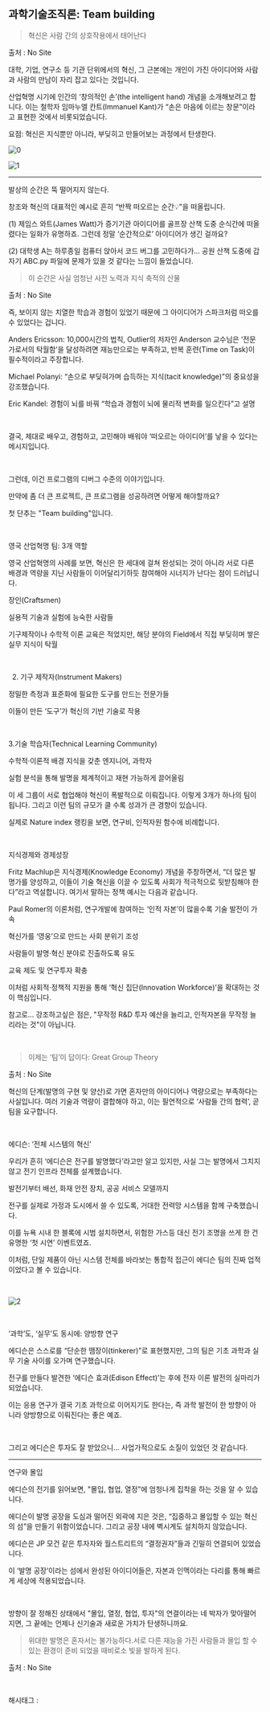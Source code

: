 ## 과학기술조직론: Team building

> 혁신은 사람 간의 상호작용에서 태어난다

출처 : No Site

대학, 기업, 연구소 등 기관 단위에서의 혁신, 그 근본에는 개인이 가진 아이디어와 사람과 사람의 만남이 자리 잡고 있다는 것입니다.

산업혁명 시기에 인간의 ‘창의적인 손’(the intelligent hand) 개념을 소개해보려고 합니다. 이는 철학자 임마누엘 칸트(Immanuel Kant)가 “손은 마음에 이르는 창문”이라고 표현한 것에서 비롯되었습니다.

요점: 혁신은 지식뿐만 아니라, 부딪히고 만들어보는 과정에서 탄생한다.

![0](/asset/img/223707486308/0.png)

![1](/asset/img/223707486308/1.png)

---

발상의 순간은 뚝 떨어지지 않는다.

창조와 혁신의 대표적인 예시로 흔히 “반짝 떠오르는 순간💡”을 떠올립니다.

(1) 제임스 와트(James Watt)가 증기기관 아이디어를 골프장 산책 도중 순식간에 떠올렸다는 일화가 유명하죠. 그런데 정말 ‘순간적으로’ 아이디어가 생긴 걸까요?

(2) 대학생 A는 하루종일 컴퓨터 앉아서 코드 버그를 고민하다가... 공원 산책 도중에 갑자기 ABC.py 파일에 문제가 있을 것 같다는 느낌이 들었습니다.

> 이 순간은 사실 엄청난 사전 노력과 지식 축적의 산물

출처 : No Site

즉, 보이지 않는 치열한 학습과 경험이 있었기 때문에 그 아이디어가 스파크처럼 떠오를 수 있었다는 겁니다.

Anders Ericsson: 10,000시간의 법칙, Outlier의 저자인 Anderson 교수님은 ‘전문가로서의 탁월함’을 달성하려면 재능만으로는 부족하고, 반복 훈련(Time on Task)이 필수적이라고 주장합니다.

Michael Polanyi: “손으로 부딪혀가며 습득하는 지식(tacit knowledge)”의 중요성을 강조했습니다.

Eric Kandel: 경험이 뇌를 바꿔 “학습과 경험이 뇌에 물리적 변화를 일으킨다”고 설명

​

결국, 제대로 배우고, 경험하고, 고민해야 배워야 ‘떠오르는 아이디어’를 낳을 수 있다는 메시지입니다.

​

그런데, 이건 프로그램의 디버그 수준의 이야기입니다.

만약에 좀 더 큰 프로젝트, 큰 프로그램을 성공하려면 어떻게 해야할까요?

첫 단추는 "Team building"입니다.

​

영국 산업혁명 팀: 3개 역할

영국 산업혁명의 사례를 보면, 혁신은 한 세대에 걸쳐 완성되는 것이 아니라 서로 다른 배경과 역량을 지닌 사람들이 이어달리기하듯 참여해야 시너지가 난다는 점이 드러납니다.

장인(Craftsmen)

실용적 기술과 실험에 능숙한 사람들

기구제작이나 수학적 이론 교육은 적었지만, 해당 분야의 Field에서 직접 부딪히며 쌓은 실무 지식이 탁월

​

2. 기구 제작자(Instrument Makers)

정밀한 측정과 표준화에 필요한 도구를 만드는 전문가들

이들이 만든 ‘도구’가 혁신의 기반 기술로 작용

​

3.기술 학습자(Technical Learning Community)

수학적·이론적 배경 지식을 갖춘 엔지니어, 과학자

실험 분석을 통해 발명을 체계적이고 재현 가능하게 끌어올림

이 세 그룹이 서로 협업해야 혁신이 폭발적으로 이뤄집니다. 이렇게 3개가 하나의 팀이 됩니다. 그리고 이런 팀의 규모가 클 수록 성과가 큰 경향이 있습니다.

실제로 Nature index 랭킹을 보면, 연구비, 인적자원 함수에 비례합니다.

​

지식경제와 경제성장

Fritz Machlup은 지식경제(Knowledge Economy) 개념을 주창하면서, “더 많은 발명가를 양성하고, 이들이 기술 혁신을 이끌 수 있도록 사회가 적극적으로 뒷받침해야 한다”라고 역설합니다. 여기서 말하는 정책 예시는 다음과 같습니다.

Paul Romer의 이론처럼, 연구개발에 참여하는 ‘인적 자본’이 많을수록 기술 발전이 가속

혁신가를 ‘영웅’으로 만드는 사회 분위기 조성 

사람들이 발명·혁신 분야로 진출하도록 유도

교육 제도 및 연구투자 확충

이처럼 사회적·정책적 지원을 통해 ‘혁신 집단(Innovation Workforce)’을 확대하는 것이 핵심입니다.

참고로... 강조하고싶은 점은, "무작정 R&D 투자 예산을 늘리고, 인적자본을 무작정 늘리라는 것"이 아닙니다.

​

> 이제는 ‘팀’이 답이다: Great Group Theory

출처 : No Site

혁신의 단계(발명의 구현 및 양산)로 가면 혼자만의 아이디어나 역량으로는 부족하다는 사실입니다. 여러 기술과 역량이 결합해야 하고, 이는 필연적으로 ‘사람들 간의 협력’, 곧 팀을 요구합니다.

​

에디슨: ‘전체 시스템의 혁신’

우리가 흔히 ‘에디슨은 전구를 발명했다’라고만 알고 있지만, 사실 그는 발명에서 그치지 않고 전기 인프라 전체를 설계했습니다.

발전기부터 배선, 화재 안전 장치, 공공 서비스 모델까지

전구를 실제로 가정과 도시에서 쓸 수 있도록, 거대한 전력망 시스템을 함께 구축했습니다.

이를 뉴욕 시내 한 블록에 시범 설치하면서, 위험한 가스등 대신 전기 조명을 쓰게 한 건 유명한 ‘첫 시연’ 이벤트였죠.

이처럼, 단일 제품이 아닌 시스템 전체를 바라보는 통합적 접근이 에디슨 팀의 진짜 업적이었다고 볼 수 있습니다.

​

![2](/asset/img/223707486308/2.png)

​

‘과학’도, ‘실무’도 동시에: 양방향 연구

에디슨은 스스로를 “단순한 땜장이(tinkerer)”로 표현했지만, 그의 팀은 기초 과학과 실무 기술 사이를 오가며 연구했습니다.

전구를 만들다 발견한 ‘에디슨 효과(Edison Effect)’는 후에 전자 이론 발전의 실마리가 되었습니다.

이는 응용 연구가 결국 기초 과학으로 이어지기도 한다는, 즉 과학 발전이 한 방향이 아니라 양방향으로 이뤄진다는 좋은 예죠.

​

그리고 에디슨은 투자도 잘 받았으니... 사업가적으로도 소질이 있었던 것 같습니다.

---

연구와 몰입

에디슨의 전기를 읽어보면, "몰입, 협업, 열정"에 엄청나게 집착을 하는 것을 알 수 있습니다. 

에디슨이 발명 공장을 도심과 떨어진 외곽에 지은 것은, “집중하고 몰입할 수 있는 혁신의 섬”을 만들기 위함이었습니다. 그리고 공장 내에 벽시계도 설치하지 않았습니다.

에디슨은 JP 모건 같은 투자자와 월스트리트의 “결정권자”들과 긴밀히 연결되어 있었습니다.

이 ‘발명 공장’이라는 섬에서 완성된 아이디어들은, 자본과 인맥이라는 다리를 통해 빠르게 세상에 적용되었습니다.

​

방향이 잘 정해진 상태에서 "몰입, 열정, 협업, 투자"의 연결이라는 네 박자가 맞아떨어지면, 그 끝에는 언제나 신기술과 새로운 가치가 탄생하니까요.

> 위대한 발명은 혼자서는 불가능하다.서로 다른 재능을 가진 사람들과 몰입 할 수 있는 환경이 준비 되었을 때비로소 빛을 발하게 된다.

출처 : No Site

​

 해시태그 : 
